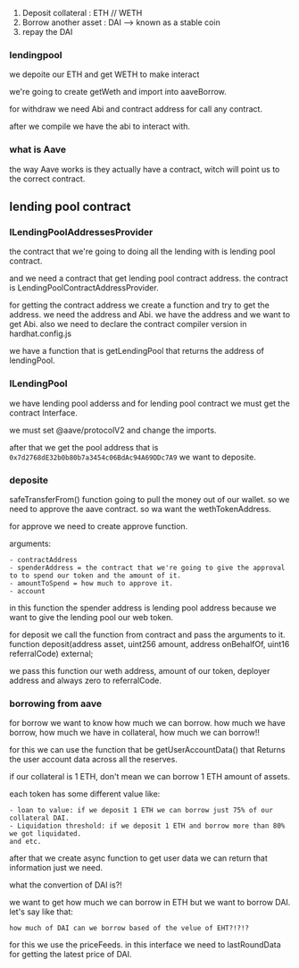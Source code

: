 1. Deposit collateral : ETH // WETH
2. Borrow another asset : DAI --> known as a stable coin
3. repay the DAI

### lendingpool

we depoite our ETH and get WETH to make interact

we're going to create getWeth and import into aaveBorrow.

for withdraw we need Abi and contract address for call any contract.

after we compile we have the abi to interact with.

### what is Aave

the way Aave works is they actually have a contract, witch will point us to
the correct contract.

## lending pool contract

### ILendingPoolAddressesProvider

the contract that we're going to doing all the lending with is lending pool contract.

and we need a contract that get lending pool contract address.
the contract is LendingPoolContractAddressProvider.

for getting the contract address we create a function and try to get the address.
we need the address and Abi.
we have the address and we want to get Abi.
also we need to declare the contract compiler version in hardhat.config.js

we have a function that is getLendingPool that returns the address of lendingPool.

### ILendingPool

we have lending pool adderss and for lending pool contract we must get the contract Interface.

we must set @aave/protocolV2 and change the imports.

after that we get the pool address that is `0x7d2768dE32b0b80b7a3454c06BdAc94A69DDc7A9`
we want to deposite.

### deposite

safeTransferFrom() function going to pull the money out of our wallet.
so we need to approve the aave contract. so wa want the wethTokenAddress.

for approve we need to create approve function.

arguments:

    - contractAddress
    - spenderAddress = the contract that we're going to give the approval to to spend our token and the amount of it.
    - amountToSpend = how much to approve it.
    - account

in this function the spender address is lending pool address because we want to give the lending pool our
web token.

for deposit we call the function from contract and pass the arguments to it.
function deposit(address asset, uint256 amount, address onBehalfOf, uint16 referralCode) external;

we pass this function our weth address, amount of our token, deployer address and always zero to referralCode.

### borrowing from aave

for borrow we want to know how much we can borrow.
how much we have borrow, how much we have in collateral, how much we can borrow!!

for this we can use the function that be getUserAccountData() that Returns the user account data across all the reserves.

if our collateral is 1 ETH, don't mean we can borrow 1 ETH amount of assets.

each token has some different value like:

    - loan to value: if we deposit 1 ETH we can borrow just 75% of our collateral DAI.
    - Liquidation threshold: if we deposit 1 ETH and borrow more than 80% we got liquidated.
    and etc.

after that we create async function to get user data we can return that information just we need.

what the convertion of DAI is?!

we want to get how much we can borrow in ETH but we want to borrow DAI.
let's say like that:

    how much of DAI can we borrow based of the velue of EHT?!?!?

for this we use the priceFeeds.
in this interface we need to lastRoundData for getting the latest price of DAI.
